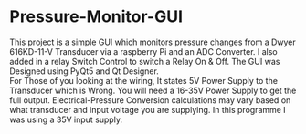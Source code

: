 # Pressure-Monitor-GUI
This project is a simple GUI which monitors pressure changes from a Dwyer 616KD-11-V Transducer via a raspberry Pi and an ADC Converter. I also added in a relay Switch Control to switch a Relay On &amp; Off.  The GUI was Designed using PyQt5 and Qt Designer.  
For Those of you looking at the wiring, It states 5V Power Supply to the Transducer which is Wrong. You will need a 16-35V Power Supply to get the full output. 
Electrical-Pressure Conversion calculations may vary based on what transducer and input voltage you are supplying. In this programme I was using a 35V input supply.
